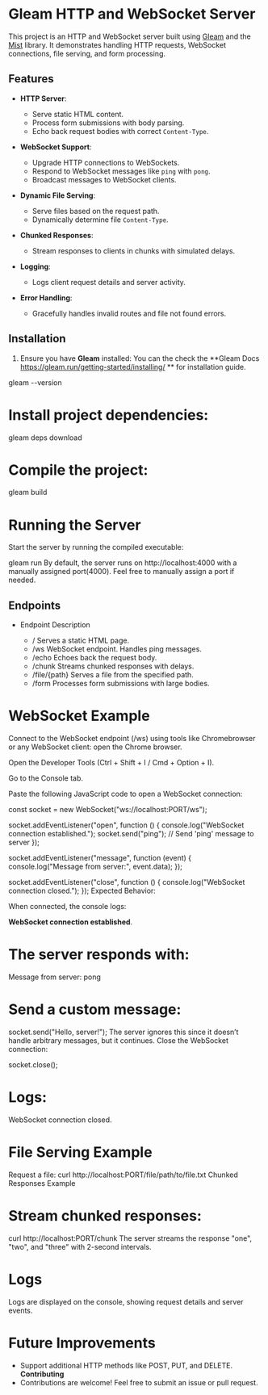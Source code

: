 # Gleam HTTP and WebSocket Server

This project is an HTTP and WebSocket server built using [Gleam](https://gleam.run) and the [Mist](https://hex.pm/packages/mist) library. It demonstrates handling HTTP requests, WebSocket connections, file serving, and form processing.

## Features

- **HTTP Server**:

  - Serve static HTML content.
  - Process form submissions with body parsing.
  - Echo back request bodies with correct `Content-Type`.

- **WebSocket Support**:

  - Upgrade HTTP connections to WebSockets.
  - Respond to WebSocket messages like `ping` with `pong`.
  - Broadcast messages to WebSocket clients.

- **Dynamic File Serving**:

  - Serve files based on the request path.
  - Dynamically determine file `Content-Type`.

- **Chunked Responses**:

  - Stream responses to clients in chunks with simulated delays.

- **Logging**:

  - Logs client request details and server activity.

- **Error Handling**:
  - Gracefully handles invalid routes and file not found errors.

## Installation

1. Ensure you have **Gleam** installed:
You can the check the **Gleam Docs https://gleam.run/getting-started/installing/ ** for installation guide.

gleam --version
# Install project dependencies:

gleam deps download
# Compile the project:

gleam build
# Running the Server
Start the server by running the compiled executable:

gleam run
By default, the server runs on http://localhost:4000 with a manually assigned port(4000).
Feel free to manually assign a port if needed.

## Endpoints

- Endpoint Description

  - / Serves a static HTML page.
  - /ws WebSocket endpoint. Handles ping messages.
  - /echo Echoes back the request body.
  - /chunk Streams chunked responses with delays.
  - /file/{path} Serves a file from the specified path.
  - /form Processes form submissions with large bodies.

# WebSocket Example
  Connect to the WebSocket endpoint (/ws) using tools like Chromebrowser or any WebSocket client:
  open the Chrome browser.

  Open the Developer Tools (Ctrl + Shift + I / Cmd + Option + I).

  Go to the Console tab.  

  Paste the following JavaScript code to open a WebSocket connection:

  const socket = new WebSocket("ws://localhost:PORT/ws");

  socket.addEventListener("open", function () {
  console.log("WebSocket connection established.");
  socket.send("ping"); // Send 'ping' message to server
  });

  socket.addEventListener("message", function (event) {
  console.log("Message from server:", event.data);
  });

  socket.addEventListener("close", function () {
  console.log("WebSocket connection closed.");
  });
  Expected Behavior:

When connected, the console logs:

**WebSocket connection established**.
# The server responds with:

Message from server: pong
# Send a custom message:

socket.send("Hello, server!");
The server ignores this since it doesn’t handle arbitrary messages, but it continues.
Close the WebSocket connection:

socket.close();
# Logs:

WebSocket connection closed.

# File Serving Example
Request a file:
curl http://localhost:PORT/file/path/to/file.txt
Chunked Responses Example
# Stream chunked responses:

curl http://localhost:PORT/chunk
The server streams the response "one", "two", and "three" with 2-second intervals.

# Logs
Logs are displayed on the console, showing request details and server events.

# Future Improvements
- Support additional HTTP methods like POST, PUT, and DELETE. **Contributing**
- Contributions are welcome! Feel free to submit an issue or  pull request.
